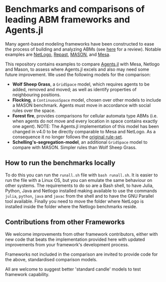 # Benchmarks and comparisons of leading ABM frameworks and Agents.jl

Many agent-based modeling frameworks have been constructed to ease the process of building and analyzing ABMs (see [here](http://dx.doi.org/10.1016/j.cosrev.2017.03.001) for a review).
Notable examples are [NetLogo](https://ccl.northwestern.edu/netlogo/), [Repast](https://repast.github.io/index.html), [MASON](https://journals.sagepub.com/doi/10.1177/0037549705058073), and [Mesa](https://github.com/projectmesa/mesa).

This repository contains examples to compare [Agents.jl](https://github.com/JuliaDynamics/Agents.jl) with Mesa, Netlogo and Mason, to assess where Agents.jl excels and also may need some future improvement.
We used the following models for the comparison:

- **Wolf Sheep Grass**, a `GridSpace` model, which requires agents to be added, removed and moved; as well as identify properties of neighbouring positions.
- **Flocking**, a `ContinuousSpace` model, chosen over other models to include a MASON benchmark. Agents must move in accordance with social rules over the space.
- **Forest fire**, provides comparisons for cellular automata type ABMs (i.e. when agents do not move and every location in space contains exactly one agent). NOTE: The Agents.jl implementation of this model has been changed in v4.0 to be directly comparable to Mesa and NetLogo. As a consequence it no longer follows the [original rule-set](https://en.wikipedia.org/wiki/Forest-fire_model).
- **Schelling's-segregation-model**, an additional `GridSpace` model to compare with MASON. Simpler rules than Wolf Sheep Grass.

## How to run the benchmarks locally

To do this you can run the `runall.sh` file with `bash runall.sh`. It is easier to run the file with a Linux OS, but you can emulate the same behaviour on other systems. The requirements to do so are a Bash shell, to have Julia, Python, Java and Netlogo installed making available to use the commands `julia`, `python`, `java` and `javac` from the shell and to have the GNU Parallel tool available. Finally you need to move the folder where NetLogo is installed inside the folder where the Netlogo benchmarks reside. 

## Contributions from other Frameworks

We welcome improvements from other framework contributors, either with new code that beats the implementation provided here with updated improvements from your framework's development process.

Frameworks not included in the comparison are invited to provide code for the above, standardised comparison models.

All are welcome to suggest better 'standard candle' models to test framework capability.

